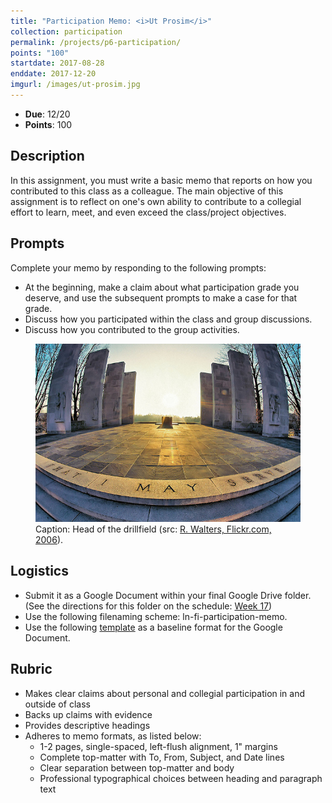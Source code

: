 ```yaml
---
title: "Participation Memo: <i>Ut Prosim</i>"
collection: participation
permalink: /projects/p6-participation/
points: "100"
startdate: 2017-08-28
enddate: 2017-12-20
imgurl: /images/ut-prosim.jpg
---
```


<ul class="project-top-info">
  <li>
    <b>Due</b>: 12/20</li>
  <li>
    <b>Points</b>: 100</li>
</ul>

## Description

In this assignment, you must write a basic memo that reports on how you contributed to this class as a colleague. The main objective of this assignment is to reflect on one's own ability to contribute to a collegial effort to learn, meet, and even exceed the class/project objectives.

## Prompts

Complete your memo by responding to the following prompts:

- At the beginning, make a claim about what participation grade you deserve, and use the subsequent prompts to make a case for that grade.
- Discuss how you participated within the class and group discussions.
- Discuss how you contributed to the group activities.

<figure id="twitter-css-body" class="figure-inline">
  <img src="/images/ut-prosim.jpg" alt="Image of head of the drillfield." />
  <figcaption>
    Caption: Head of the drillfield (src: <a href="https://www.flickr.com/photos/robwalters/100663253" target="_blank">R. Walters, Flickr.com, 2006</a>).
  </figcaption>
</figure>

## Logistics

- Submit it as a Google Document within your final Google Drive folder. (See the directions for this folder on the schedule: <a href="https://eng3844f17.github.io/schedule/#week-17" target="_blank">Week 17</a>)
- Use the following filenaming scheme: ln-fi-participation-memo.
- Use the following <a href="https://docs.google.com/a/vt.edu/document/d/14Oy7Fwn3KZ-oL01-vPbUG-yDY6kNCTnSpYWU6l3Tv5k/edit?usp=sharing" target="_blank">template</a> as a baseline format for the Google Document.

## Rubric

- Makes clear claims about personal and collegial participation in and outside of class
- Backs up claims with evidence
- Provides descriptive headings
- Adheres to memo formats, as listed below:
  - 1-2 pages, single-spaced, left-flush alignment, 1" margins
  - Complete top-matter with To, From, Subject, and Date lines
  - Clear separation between top-matter and body
  - Professional typographical choices between heading and paragraph text
